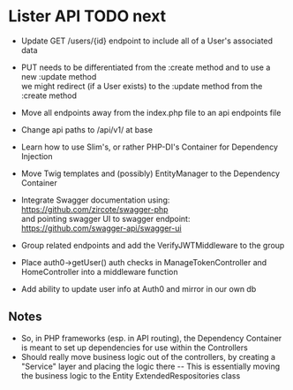 # Lister API TODO next

- Update GET /users/{id} endpoint to include all of a User's associated data
- PUT needs to be differentiated from the :create method and to use a new :update method \
        we might redirect (if a User exists) to the :update method from the :create method 

- Move all endpoints away from the index.php file to an api endpoints file

- Change api paths to /api/v1/ at base 
- Learn how to use Slim's, or rather PHP-DI's Container for Dependency Injection
- Move Twig templates and (possibly) EntityManager to the Dependency Container 
- Integrate Swagger documentation using: https://github.com/zircote/swagger-php \
	and pointing swagger UI to swagger endpoint: https://github.com/swagger-api/swagger-ui
- Group related endpoints and add the VerifyJWTMiddleware to the group
- Place auth0->getUser() auth checks in ManageTokenController and HomeController into a middleware function 
- Add ability to update user info at Auth0 and mirror in our own db 


## Notes
- So, in PHP frameworks (esp. in API routing), the Dependency Container is meant to set up dependencies for use within the Controllers
- Should really move business logic out of the controllers, by creating a "Service" layer and placing the logic there -- This is essentially moving the business logic to the Entity ExtendedRespositories class
